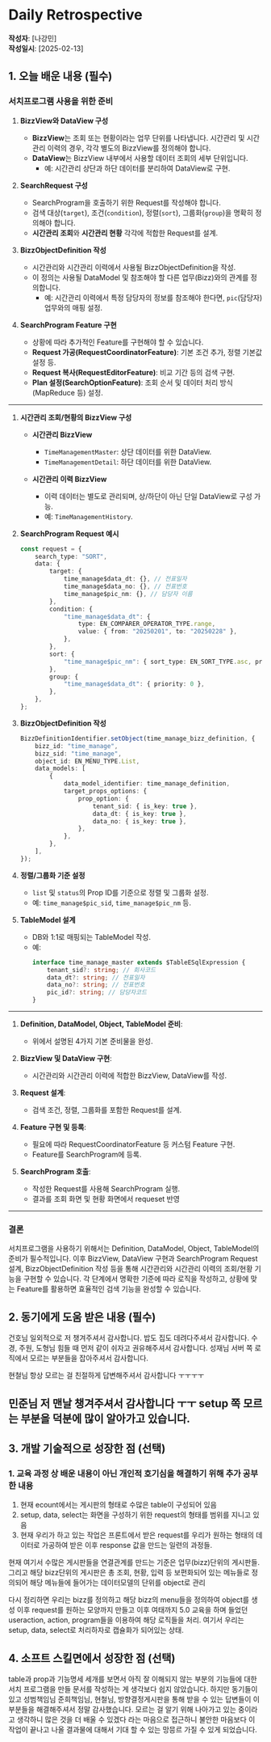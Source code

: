# Daily Retrospective

**작성자**: [나강민]  
**작성일시**: [2025-02-13]

## 1. 오늘 배운 내용 (필수)

### **서치프로그램 사용을 위한 준비**


1. **BizzView와 DataView 구성**
   - **BizzView**는 조회 또는 현황이라는 업무 단위를 나타냅니다. 시간관리 및 시간관리 이력의 경우, 각각 별도의 BizzView를 정의해야 합니다.
   - **DataView**는 BizzView 내부에서 사용할 데이터 조회의 세부 단위입니다.
     - 예: 시간관리 상단과 하단 데이터를 분리하여 DataView로 구현.


2. **SearchRequest 구성**
   - SearchProgram을 호출하기 위한 Request를 작성해야 합니다.
   - 검색 대상(`target`), 조건(`condition`), 정렬(`sort`), 그룹화(`group`)을 명확히 정의해야 합니다.
   - **시간관리 조회**와 **시간관리 현황** 각각에 적합한 Request를 설계.

3. **BizzObjectDefinition 작성**
   - 시간관리와 시간관리 이력에서 사용될 BizzObjectDefinition을 작성.
   - 이 정의는 사용될 DataModel 및 참조해야 할 다른 업무(Bizz)와의 관계를 정의합니다.
     - 예: 시간관리 이력에서 특정 담당자의 정보를 참조해야 한다면, `pic`(담당자) 업무와의 매핑 설정.

4. **SearchProgram Feature 구현**
   - 상황에 따라 추가적인 Feature를 구현해야 할 수 있습니다.
   - **Request 가공(RequestCoordinatorFeature)**: 기본 조건 추가, 정렬 기본값 설정 등.
   - **Request 복사(RequestEditorFeature)**: 비교 기간 등의 검색 구현.
   - **Plan 설정(SearchOptionFeature)**: 조회 순서 및 데이터 처리 방식(MapReduce 등) 설정.

---

1. **시간관리 조회/현황의 BizzView 구성**
   - **시간관리 BizzView**
     - `TimeManagementMaster`: 상단 데이터를 위한 DataView.
     - `TimeManagementDetail`: 하단 데이터를 위한 DataView.

   - **시간관리 이력 BizzView**
     - 이력 데이터는 별도로 관리되며, 상/하단이 아닌 단일 DataView로 구성 가능.
     - 예: `TimeManagementHistory`.

2. **SearchProgram Request 예시**
   ```typescript
   const request = {
       search_type: "SORT",
       data: {
           target: {
               time_manage$data_dt: {}, // 전표일자
               time_manage$data_no: {}, // 전표번호
               time_manage$pic_nm: {}, // 담당자 이름
           },
           condition: {
               "time_manage$data_dt": {
                   type: EN_COMPARER_OPERATOR_TYPE.range,
                   value: { from: "20250201", to: "20250228" },
               },
           },
           sort: {
               "time_manage$pic_nm": { sort_type: EN_SORT_TYPE.asc, priority: 0 },
           },
           group: {
               "time_manage$data_dt": { priority: 0 },
           },
       },
   };
   ```

3. **BizzObjectDefinition 작성**
   ```typescript
   BizzDefinitionIdentifier.setObject(time_manage_bizz_definition, {
       bizz_id: "time_manage",
       bizz_sid: "time_manage",
       object_id: EN_MENU_TYPE.List,
       data_models: [
           {
               data_model_identifier: time_manage_definition,
               target_props_options: {
                   prop_option: {
                       tenant_sid: { is_key: true },
                       data_dt: { is_key: true },
                       data_no: { is_key: true },
                   },
               },
           },
       ],
   });
   ```

4. **정렬/그룹화 기준 설정**
   - `list` 및 `status`의 Prop ID를 기준으로 정렬 및 그룹화 설정.
   - 예: `time_manage$pic_sid`, `time_manage$pic_nm` 등.

5. **TableModel 설계**
   - DB와 1:1로 매핑되는 TableModel 작성.
   - 예:
     ```typescript
     interface time_manage_master extends $TableESqlExpression {
         tenant_sid?: string; // 회사코드
         data_dt?: string; // 전표일자
         data_no?: string; // 전표번호
         pic_id?: string; // 담당자코드
     }
     ```

---

1. **Definition, DataModel, Object, TableModel 준비**:
   - 위에서 설명된 4가지 기본 준비물을 완성.

2. **BizzView 및 DataView 구현**:
   - 시간관리와 시간관리 이력에 적합한 BizzView, DataView를 작성.

3. **Request 설계**:
   - 검색 조건, 정렬, 그룹화를 포함한 Request를 설계.

4. **Feature 구현 및 등록**:
   - 필요에 따라 RequestCoordinatorFeature 등 커스텀 Feature 구현.
   - Feature를 SearchProgram에 등록.

5. **SearchProgram 호출**:
   - 작성한 Request를 사용해 SearchProgram 실행.
   - 결과를 조회 화면 및 현황 화면에서 requeset 반영 

---

### **결론**

서치프로그램을 사용하기 위해서는 Definition, DataModel, Object, TableModel의 준비가 필수적입니다. 이후 BizzView, DataView 구현과 SearchProgram Request 설계, BizzObjectDefinition 작성 등을 통해 시간관리와 시간관리 이력의 조회/현황 기능을 구현할 수 있습니다. 각 단계에서 명확한 기준에 따라 로직을 작성하고, 상황에 맞는 Feature를 활용하면 효율적인 검색 기능을 완성할 수 있습니다.



## 2. 동기에게 도움 받은 내용 (필수)

건호님 일외적으로 저 챙겨주셔서 감사합니다. 밥도 집도 데려다주셔서 감사합니다.
수경, 주원, 도형님 힘들 때 먼저 같이 쉬자고 권유해주셔서 감사합니다.
성재님 서버 쪽 로직에서 모르는 부분들을 잡아주셔서 감사합니다.

현철님 항상 모르는 걸 친절하게 답변해주셔서 감사합니다 ㅜㅜㅜㅜ

민준님 저 맨날 챙겨주셔서 감사합니다 ㅜㅜ setup 쪽 모르는 부분을 덕분에 많이 알아가고 있습니다. 
---

## 3. 개발 기술적으로 성장한 점 (선택)


### 1. 교육 과정 상 배운 내용이 아닌 개인적 호기심을 해결하기 위해 추가 공부한 내용

1. 현재 ecount에서는 게시판의 형태로 수많은 table이 구성되어 있음
2. setup, data, select는 화면을 구성하기 위한 request의 형태를 범위를 지니고 있음 
3. 현재 우리가 하고 있는 작업은 프론트에서 받은 request를 우리가 원하는 형태의 데이터로 가공하여 받은 이후 response 값을 만드는 일련의 과정들.

현재 여기서 수많은 게시판들을 연결관계를 만드는 기준은 업무(bizz)단위의 게시판들. 그리고 해당 bizz단위의 게시판은 총 조회, 현황, 입력 등 보편화되어 있는 메뉴들로 정의되어 해당 메뉴들에 들어가는 데이터모델의 단위를 object로 관리 

다시 정리하면 우리는 bizz를 정의하고 해당 bizz의 menu들을 정의하여 object를 생성 이후 request를 원하는 모양까지 만들고 이후 여태까지 5.0 교육을 하며 들었던 useraction, action, program들을 이용하여 해당 로직들을 처리. 여기서 우리는 setup, data, select로 처리하자로 캡슐화가 되어있는 상태. 



## 4. 소프트 스킬면에서 성장한 점 (선택)

table과 prop과 기능명세 세개를 보면서 아직 잘 이해되지 않는 부분의 기능들에 대한 서치 프로그램을 만들 문서를 작성하는 게 생각보다 쉽지 않았습니다.
하지만 동기들이 있고 성범책임님 준희책임님, 현철님, 방향결정게시판을 통해 받을 수 있는 답변들이 이 부분들을 해결해주셔서 정말 감사했습니다.
모르는 걸 알기 위해 나아가고 있는 중이라고 생각하니 많은 것을 더 배울 수 있겠다 라는 마음으로 접근하니 불안한 마음보다 이 작업이 끝나고 나올 결과물에 대해서 기대 할 수 있는 망믕르 가질 수 있게 되었습니다.

